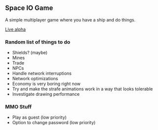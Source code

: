 ## Space IO Game

A simple multiplayer game where you have a ship and do things.

[Live alpha](https://inharmonious.floomby.us/)

### Random list of things to do

- Shields? (maybe)
- Mines
- Trade
- NPCs
- Handle network interruptions
- Network optimizations
- Economy is very boring right now
- Try and make the strafe animations work in a way that looks tolerable
- Investigate drawing performance

### MMO Stuff

- Play as guest (low priority)
- Option to change password (low priority)

